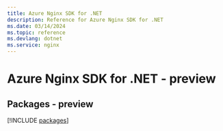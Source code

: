 ```yaml
---
title: Azure Nginx SDK for .NET
description: Reference for Azure Nginx SDK for .NET
ms.date: 03/14/2024
ms.topic: reference
ms.devlang: dotnet
ms.service: nginx
---
```

# Azure Nginx SDK for .NET - preview
## Packages - preview
[!INCLUDE [packages](nginx-index.md)]